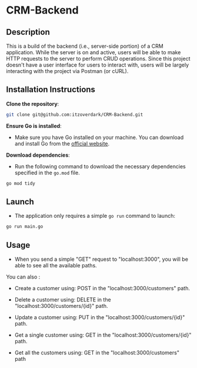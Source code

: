 
# CRM-Backend

						
## Description


This is a build of the backend (i.e., server-side portion) of a CRM application. 
While the server is on and active, users will be able to make HTTP requests to the server to perform CRUD operations.
Since this project doesn't have a user interface for users to interact with, users will be largely interacting with the project via Postman (or cURL).
							

## Installation Instructions

**Clone the repository**:

```bash
git clone git@github.com:itzoverdark/CRM-Backend.git 
```
**Ensure Go is installed**:
 * Make sure you have Go installed on your machine. You can download and install Go from the [official website](https://golang.org/dl/). 
 
**Download dependencies**:
 - Run the following command to download the necessary dependencies specified in the `go.mod` file.
 ```bash
go mod tidy
 ```
 
## Launch
							   
- The application only requires a simple `go run` command to launch:
```bash
go run main.go
 ```
							
## Usage

- When you send a simple "GET" request to "localhost:3000", you will be able to see all the available paths.

You can also :

- Create a customer using: POST in the "localhost:3000/customers" path.

- Delete a customer using: DELETE in the "localhost:3000/customers/{id}" path.

- Update a customer using: PUT in the "localhost:3000/customers/{id}" path.

- Get a single customer using: GET in the "localhost:3000/customers/{id}" path.

- Get all the customers using: GET in the "localhost:3000/customers" path
